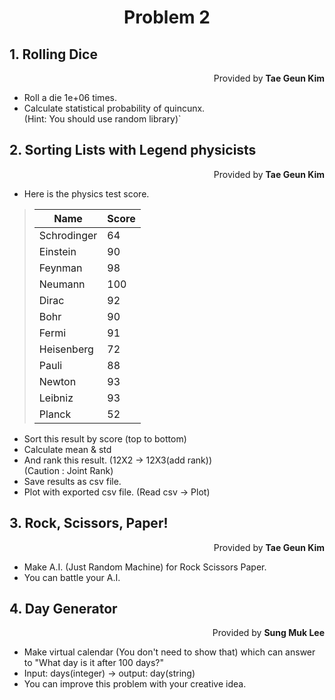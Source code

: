 <h1 style="text-align:center">Problem 2</h1>

## 1. Rolling Dice
<p style="text-align:right">Provided by <b>Tae Geun Kim</b></p>

* Roll a die 1e+06 times.
* Calculate statistical probability of quincunx.  
(Hint: You should use random library)`

## 2. Sorting Lists with Legend physicists
<p style="text-align:right">Provided by <b>Tae Geun Kim</b></p>

* Here is the physics test score.

> Name | Score
> -----|------
> Schrodinger | 64
> Einstein | 90
> Feynman | 98
> Neumann | 100
> Dirac | 92
> Bohr | 90
> Fermi | 91
> Heisenberg | 72
> Pauli | 88
> Newton | 93
> Leibniz | 93
> Planck | 52

* Sort this result by score (top to bottom)
* Calculate mean & std
* And rank this result. (12X2 -> 12X3(add rank))  
(Caution : Joint Rank)
* Save results as csv file.
* Plot with exported csv file. (Read csv -> Plot)

## 3. Rock, Scissors, Paper!
<p style="text-align:right">Provided by <b>Tae Geun Kim</b>

* Make A.I. (Just Random Machine) for Rock Scissors Paper.
* You can battle your A.I.

## 4. Day Generator

<p style="text-align:right">Provided by <b>Sung Muk Lee</b>

* Make virtual calendar (You don't need to show that) which can answer to "What day is it after 100 days?"
* Input: days(integer) -> output: day(string)
* You can improve this problem with your creative idea.